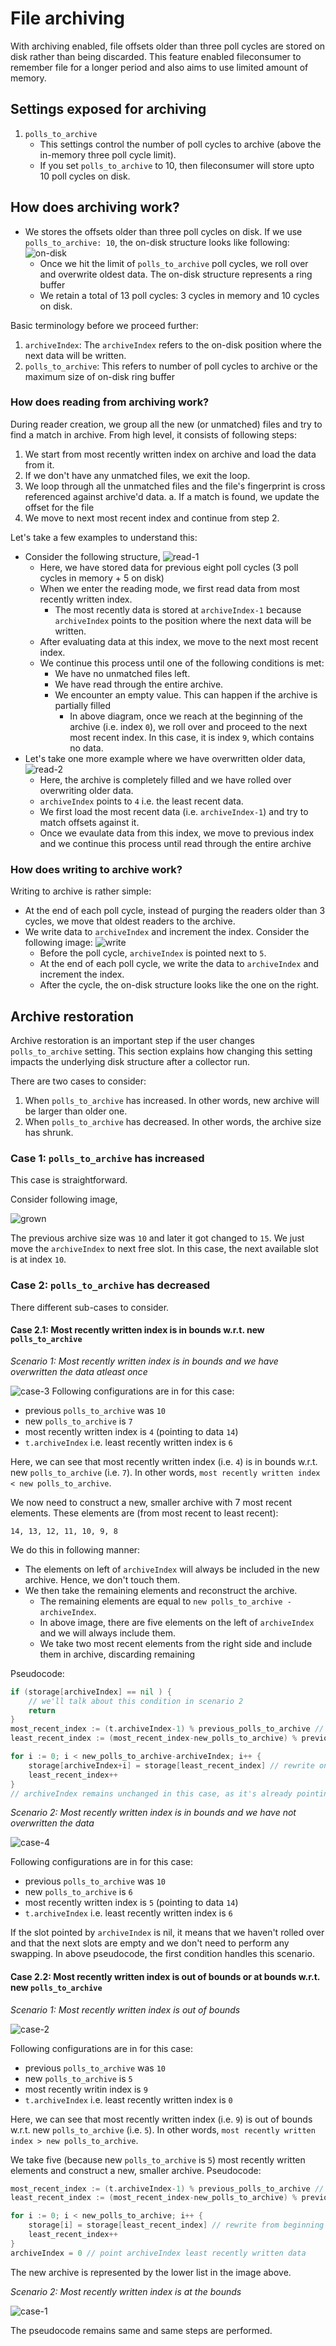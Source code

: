 # File archiving

With archiving enabled, file offsets older than three poll cycles are stored on disk rather than being discarded. This feature enabled fileconsumer to remember file for a longer period and also aims to use limited amount of memory. 

## Settings exposed for archiving

1. `polls_to_archive`
    - This settings control the number of poll cycles to archive (above the in-memory three poll cycle limit).
    - If you set `polls_to_archive` to 10, then fileconsumer will store upto 10 poll cycles on disk.


## How does archiving work?

- We stores the offsets older than three poll cycles on disk. If we use `polls_to_archive: 10`, the on-disk structure looks like following:
![on-disk](images/on-disk.png)
    - Once we hit the limit of `polls_to_archive` poll cycles, we roll over and overwrite oldest data. The on-disk structure represents a ring buffer
    - We retain a total of 13 poll cycles: 3 cycles in memory and 10 cycles on disk.

Basic terminology before we proceed further:
1. `archiveIndex`: The `archiveIndex` refers to the on-disk position where the next data will be written.
2. `polls_to_archive`: This refers to number of poll cycles to archive or the maximum size of on-disk ring buffer

### How does reading from archiving work?

During reader creation, we group all the new (or unmatched) files and try to find a match in archive. From high level, it consists of following steps:
1. We start from most recently written index on archive and load the data from it.
2. If we don't have any unmatched files, we exit the loop. 
3. We loop through all the unmatched files and the file's fingerprint is cross referenced against archive'd data.
    a. If a match is found, we update the offset for the file
4. We move to next most recent index and continue from step 2. 

Let's take a few examples to understand this:

- Consider the following structure,
![read-1](images/read-1.png)
    - Here, we have stored data for previous eight poll cycles (3 poll cycles in memory + 5 on disk)
    - When we enter the reading mode, we first read data from most recently written index.
        - The most recently data is stored at `archiveIndex-1` because `archiveIndex` points to the position where the next data will be written.
    - After evaluating data at this index, we move to the next most recent index.
    - We continue this process until one of the following conditions is met:
        - We have no unmatched files left.
        - We have read through the entire archive.
        - We encounter an empty value. This can happen if the archive is partially filled
            - In above diagram, once we reach at the beginning of the archive (i.e. index `0`), we roll over and proceed to the next most recent index. In this case, it is index `9`, which contains no data. 
- Let's take one more example where we have overwritten older data,
![read-2](images/read-2.png)
    - Here, the archive is completely filled and we have rolled over overwriting older data.
    - `archiveIndex` points to `4` i.e. the least recent data.
    - We first load the most recent data (i.e. `archiveIndex-1`) and try to match offsets against it.
    - Once we evaulate data from this index, we move to previous index and we continue this process until read through the entire archive

### How does writing to archive work?

Writing to archive is rather simple:

- At the end of each poll cycle, instead of purging the readers older than 3 cycles, we move that oldest readers to the archive. 
- We write data to `archiveIndex` and increment the index. Consider the following image:
![write](images/write.png)
    - Before the poll cycle, `archiveIndex` is pointed next to `5`.
    - At the end of each poll cycle, we write the data to `archiveIndex` and increment the index.
    - After the cycle, the on-disk structure looks like the one on the right.

## Archive restoration

Archive restoration is an important step if the user changes `polls_to_archive` setting. This section explains how changing this setting impacts the underlying disk structure after a collector run. 

There are two cases to consider:
1. When `polls_to_archive` has increased. In other words, new archive will be larger than older one.
1. When `polls_to_archive` has decreased. In other words, the archive size has shrunk.

### Case 1: `polls_to_archive` has increased
This case is straightforward.

Consider following image,

![grown](images/grown-1.png)

The previous archive size was `10` and later it got changed to `15`. We just move the `archiveIndex` to next free slot. In this case, the next available slot is at index `10`.

### Case 2: `polls_to_archive` has decreased

There different sub-cases to consider. 

#### Case 2.1: Most recently written index is in bounds w.r.t. new `polls_to_archive`

*Scenario 1: Most recently written index is in bounds and we have overwritten the data atleast once*

![case-3](images/case-3.png)
Following configurations are in for this case:
- previous `polls_to_archive` was `10`
- new `polls_to_archive` is `7`
- most recently written index is `4` (pointing to data `14`)
- `t.archiveIndex` i.e. least recently written index is `6`

Here, we can see that most recently written index (i.e. `4`) is in bounds w.r.t. new `polls_to_archive` (i.e. `7`). In other words, `most recently written index < new polls_to_archive`. 

We now need to construct a new, smaller archive with 7 most recent elements. 
These elements are (from most recent to least recent):

```14, 13, 12, 11, 10, 9, 8```

We do this in following manner:
- The elements on left of `archiveIndex` will always be included in the new archive. Hence, we don't touch them.
- We then take the remaining elements and reconstruct the archive.
    - The remaining elements are equal to `new polls_to_archive - archiveIndex`.
    - In above image, there are five elements on the left of `archiveIndex` and we will always include them.
    - We take two most recent elements from the right side and include them in archive, discarding remaining

Pseudocode:
```go
if (storage[archiveIndex] == nil ) {
    // we'll talk about this condition in scenario 2
    return
}
most_recent_index := (t.archiveIndex-1) % previous_polls_to_archive // index 5 in above image
least_recent_index := (most_recent_index-new_polls_to_archive) % previous_polls_to_archive // index 8 in above image

for i := 0; i < new_polls_to_archive-archiveIndex; i++ {
    storage[archiveIndex+i] = storage[least_recent_index] // rewrite on left side of storage
    least_recent_index++
}
// archiveIndex remains unchanged in this case, as it's already pointing at the least recently written data.
```

*Scenario 2: Most recently written index is in bounds and we have not overwritten the data*

![case-4](images/case-4.png)

Following configurations are in for this case:
- previous `polls_to_archive` was `10`
- new `polls_to_archive` is `6`
- most recently written index is `5` (pointing to data `14`)
- `t.archiveIndex` i.e. least recently written index is `6`

If the slot pointed by `archiveIndex` is nil, it means that we haven't rolled over and that the next slots are empty and we don't need to perform any swapping. 
In above pseudocode, the first condition handles this scenario. 

#### Case 2.2: Most recently written index is out of bounds or at bounds w.r.t. new `polls_to_archive`

*Scenario 1: Most recently written index is out of bounds*

![case-2](images/case-2.png)

Following configurations are in for this case:
- previous `polls_to_archive` was `10`
- new `polls_to_archive` is `5`
- most recently writin index is `9`
- `t.archiveIndex` i.e. least recently written index is `0`

Here, we can see that most recently written index (i.e. `9`) is out of bounds w.r.t. new `polls_to_archive` (i.e. `5`). In other words, `most recently written index > new polls_to_archive`. 

We take five (because new `polls_to_archive` is `5`) most recently written elements and construct a new, smaller archive.
Pseudocode:

```go
most_recent_index := (t.archiveIndex-1) % previous_polls_to_archive // index 9 in above image
least_recent_index := (most_recent_index-new_polls_to_archive) % previous_polls_to_archive // index 4 in above image

for i := 0; i < new_polls_to_archive; i++ {
    storage[i] = storage[least_recent_index] // rewrite from beginning of storage
    least_recent_index++
}
archiveIndex = 0 // point archiveIndex least recently written data
```

The new archive is represented by the lower list in the image above.

*Scenario 2: Most recently written index is at the bounds*

![case-1](images/case-1.png)

The pseudocode remains same and same steps are performed. 
